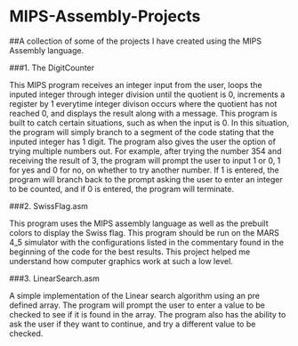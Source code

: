 # MIPS-Assembly-Projects
##A collection of some of the projects I have created using the MIPS Assembly language.


###1. The DigitCounter

This MIPS program receives an integer input from the user, loops the inputed integer through integer division until the quotient is 0, increments a register by 1 everytime integer divison occurs where the quotient has not reached 0, and displays the result along with a message. This program is built to catch certain situations, such as when the input is 0. In this situation, the program will simply branch to a segment of the code stating that the inputed integer has 1 digit. The program also gives the user the option of trying multiple numbers out. For example, after trying the number 354 and receiving the result of 3, the program will prompt the user to input 1 or 0, 1 for yes and 0 for no, on whether to try another number. If 1 is entered, the program will branch back to the prompt asking the user to enter an integer to be counted, and if 0 is entered, the program will terminate.

###2. SwissFlag.asm

This program uses the MIPS assembly language as well as the prebuilt colors to display the Swiss flag. This program should be run on the MARS 4_5 simulator with the configurations listed in the commentary found in the beginning of the code for the best results. This project helped me understand how computer graphics work at such a low level.  

###3. LinearSearch.asm

A simple implementation of the Linear search algorithm using an pre defined array. The program will prompt the user to enter a value to be checked to see if it is found in the array. The program also has the ability to ask the user if they want to continue, and try a different value to be checked. 

